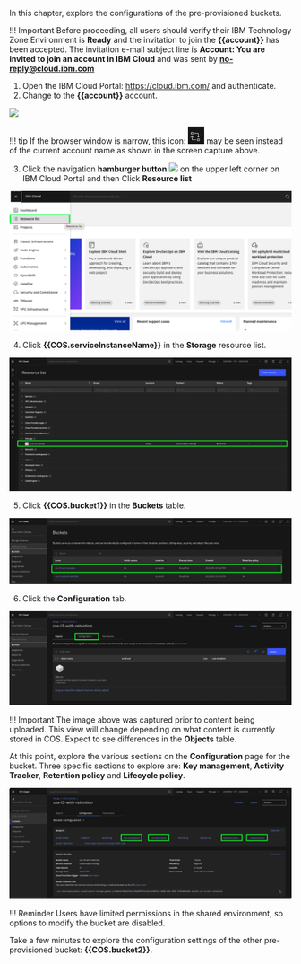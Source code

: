 In this chapter, explore the configurations of the pre-provisioned buckets.

!!! Important
    Before proceeding, all users should verify their IBM Technology Zone Environment is **Ready** and the invitation to join the **{{account}}** has been accepted. The invitation e-mail subject line is **Account: You are invited to join an account in IBM Cloud** and was sent by **no-reply@cloud.ibm.com**

1. Open the IBM Cloud Portal: <a href="https://cloud.ibm.com/" target="_blank">https://cloud.ibm.com/</a> and authenticate.
2. Change to the **{{account}}** account.

![](_attachments/SwitchAccounts-final.gif)

!!! tip
    If the browser window is narrow, this icon: ![](_attachments/SwitchAccountsIcon.png) may be seen instead of the current account name as shown in the screen capture above.

3. Click the navigation **hamburger button** ![](_attachements/HamburgerIcon.png) on the upper left corner on IBM Cloud Portal and then Click **Resource list**

![](_attachments/Dashboard2.png)

4. Click **{{COS.serviceInstanceName}}** in the **Storage** resource list.

![](_attachments/StorageResourceList.png)

5. Click **{{COS.bucket1}}** in the **Buckets** table.

![](_attachments/BucketList.png)

6. Click the **Configuration** tab.

![](_attachments/Bucket1.png)

!!! Important
    The image above was captured prior to content being uploaded. This view will change depending on what content is currently stored in COS. Expect to see differences in the **Objects** table.

At this point, explore the various sections on the **Configuration** page for the bucket. Three specific sections to explore are: **Key management**, **Activity Tracker**, **Retention policy** and **Lifecycle policy**.

![](_attachments/Bucket1Configuration.png)

!!! Reminder
    Users have limited permissions in the shared environment, so options to modify the bucket are disabled.

Take a few minutes to explore the configuration settings of the other pre-provisioned bucket: **{{COS.bucket2}}**.
